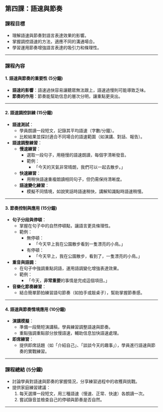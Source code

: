 ## 第四課：語速與節奏  

### 課程目標  
- 理解語速與節奏對語言表達效果的影響。  
- 掌握調控語速的方法，適應不同的溝通場合。  
- 學習運用節奏增強語言表達的吸引力和條理性。  

---

### 課程內容  

#### 1. **語速與節奏的重要性 (5分鐘)**  
- **語速的影響**：語速過快容易讓聽眾無法跟上，語速過慢則可能導致乏味。  
- **節奏的作用**：節奏能幫助信息的層次分明，讓重點更突出。  

---

#### 2. **語速調控訓練 (15分鐘)**  
- **語速測試**：  
  - 學員朗讀一段短文，記錄其平均語速（字數/分鐘）。  
  - 比較結果並探討適合不同場合的語速範圍（如演講、對話、報告）。  
- **語速調整練習**：  
  - **慢速練習**：  
    - 選取一段句子，用極慢的語速朗讀，每個字清晰發音。  
    - 範例：  
      - 「今天的天氣非常晴朗，我們可以一起去散步。」  
  - **快速練習**：  
    - 用稍快語速重複朗讀相同句子，但仍需保持清晰度。  
  - **語速變化練習**：  
    - 模擬不同情境，如說笑話時語速稍快，講解知識點時語速稍慢。  

---

#### 3. **節奏控制與應用 (15分鐘)**  
- **句子分段與停頓**：  
  - 掌握在句子中的自然停頓點，讓語言更具條理性。  
  - 範例：  
    - 無停頓：  
      - 「今天早上我在公園散步看到一隻漂亮的小鳥。」  
    - 有停頓：  
      - 「今天早上，我在公園散步，看到了，一隻漂亮的小鳥。」  
- **重音與語調**：  
  - 在句子中強調重點詞語，運用語調變化增強表達效果。  
  - 範例：  
    - 「今天，**非常重要**的事情是完成這個項目。」  
- **音樂化節奏練習**：  
  - 結合簡單節拍練習語句節奏（如拍手或敲桌子），幫助掌握節奏感。  

---

#### 4. **語速與節奏情境應用 (10分鐘)**  
- **演講模擬**：  
  - 準備一段簡短演講稿，學員練習調整語速與節奏。  
  - 重點強調重點部分放慢語速，輔助信息加快語速處理。  
- **即席練習**：  
  - 提供即席話題（如「介紹自己」、「談談今天的趣事」），學員進行語速與節奏的實戰練習。  

---

### 課程總結 (5分鐘)  
- 討論學員對語速與節奏的掌握情況，分享練習過程中的收穫與挑戰。  
- 提供家庭練習建議：  
  1. 每天選擇一段短文，用三種語速（慢速、正常、快速）各朗讀一次。  
  2. 嘗試錄音並檢查自己的停頓與節奏是否自然。  

---
